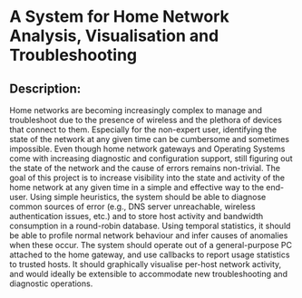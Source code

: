 A System for Home Network Analysis, Visualisation and Troubleshooting
=====================================================================

Description:
------------
Home networks are becoming increasingly complex to manage and troubleshoot due to the presence of wireless and 
the plethora of devices that connect to them. Especially for the non-expert user, identifying the state of the
network at any given time can be cumbersome and sometimes impossible. Even though home network gateways and 
Operating Systems come with increasing diagnostic and configuration support, still figuring out the state of the
network and the cause of errors remains non-trivial. The goal of this project is to increase visibility
into the state and activity of the home network at any given time in a simple and effective way to the end-user.
Using simple heuristics, the system should be able to diagnose common sources of error (e.g., DNS server 
unreachable, wireless authentication issues, etc.) and to store host activity and bandwidth consumption in a 
round-robin database. Using temporal statistics, it should be able to profile normal network behaviour and infer
causes of anomalies when these occur. The system should operate out of a general-purpose PC attached to
the home gateway, and use callbacks to report usage statistics to trusted hosts. It should graphically visualise
per-host network activity, and would ideally be extensible to accommodate new troubleshooting and diagnostic 
operations.
